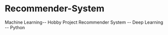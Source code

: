 # Recommender-System
Machine Learning-- Hobby Project
Recommender System -- Deep Learning -- Python
